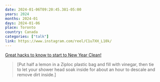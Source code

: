```yaml
---
date: 2024-01-06T09:20:45.381-05:00
years: 2024
months: 2024-01
days: 2024-01-06
place: Toronto
country: Canada
categories: ["talk"]
link: https://www.instagram.com/reel/C1u7XH_L10k/
---
```

[Great hacks to know to start to New Year Clean!](https://www.instagram.com/reel/C1u7XH_L10k/)

> [Put half a lemon in a Ziploc plastic bag and fill with vinegar, then tie to let your shower head soak inside for about an hour to descale and remove dirt inside.]
